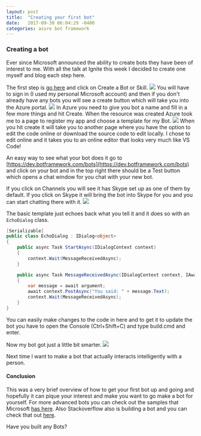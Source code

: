 ```yaml
---
layout: post
title:  "Creating your first bot"
date:   2017-09-30 06:04:29 -0400
categories: azure bot framework
---
```

### Creating a bot
Ever since Microsoft announced the ability to create bots they have been of interest to me. With all the talk at Ignite this week I decided to create one myself and blog each step here.

The first step is [go here](https://dev.botframework.com/) and click on Create a Bot or Skill.
![](https://jweiler.ghost.io/content/images/2017/09/create-bot.PNG)
You will have to sign in (I used my personal Microsoft account) and then if you don't already have any bots you will see a create button which will take you into the Azure portal.
![](https://jweiler.ghost.io/content/images/2017/09/create.PNG)
In Azure you need to give you bot a name and fill in a few more things and hit Create. When the resource was created Azure took me to a page to register my app and choose a template for my Bot.
![](https://jweiler.ghost.io/content/images/2017/09/register.PNG)
When you hit create it will take you to another page where you have the option to edit the code online or download the source code to edit locally. I chose to edit online and it takes you to an online editor that looks very much like VS Code! 

An easy way to see what your bot does it go to [https://dev.botframework.com/bots](https://dev.botframework.com/bots) and click on your bot and in the top right there should be a Test button which opens a chat window for you chat with your new bot. 

If you click on Channels you will see it has Skype set up as one of them by default. If you  click on Skype it will bring the bot into Skype for you and you can start chatting there with it.
![](https://jweiler.ghost.io/content/images/2017/09/channels.PNG)

The basic template just echoes back what you tell it and it does so with an `EchoDialog` class.
```csharp
[Serializable]
public class EchoDialog : IDialog<object>
{
    public async Task StartAsync(IDialogContext context)
    {
        context.Wait(MessageReceivedAsync);
    }

    public async Task MessageReceivedAsync(IDialogContext context, IAwaitable<IMessageActivity> argument)
    {
        var message = await argument;
        await context.PostAsync("You said: " + message.Text);
        context.Wait(MessageReceivedAsync);
    }
}
```
You can easily make changes to the code in here and to get it to update the bot you have to open the Console (Ctrl+Shift+C) and type build.cmd and enter.

Now my bot got just a little bit smarter.
![](https://jweiler.ghost.io/content/images/2017/09/weather.PNG)

Next time I want to make a bot that actually interacts intelligently with a person.

#### Conclusion
This was a very brief overview of how to get your first bot up and going and hopefully it can pique your interest and make you want to go make a bot for yourself. For more advanced bots you can check out the samples that Microsoft [has here](https://github.com/Microsoft/BotBuilder-Samples). Also Stackoverflow also is building a bot and you can check that out [here](https://github.com/Microsoft/BotFramework-Samples/tree/master/StackOverflow-Bot).

Have you built any Bots?





